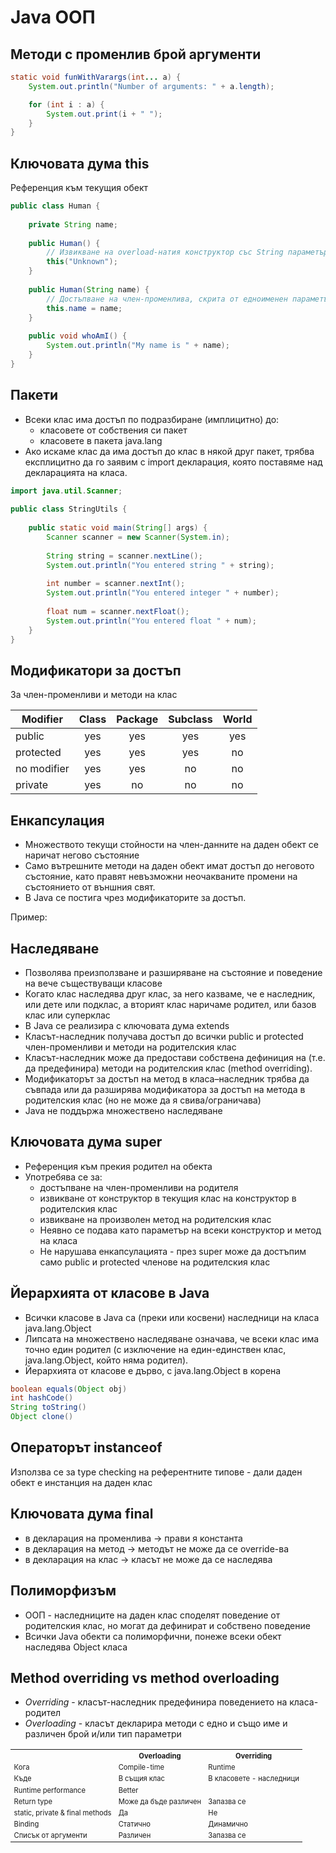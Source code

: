 # Java ООП

## Методи с променлив брой аргументи

```java
static void funWithVarargs(int... a) {
    System.out.println("Number of arguments: " + a.length); 

    for (int i : a) {
        System.out.print(i + " "); 
    } 
}
```
## Ключовата дума this

Референция към текущия обект

```java
public class Human {
 
    private String name;
 
    public Human() {
        // Извикване на overload-натия конструктор със String параметър
        this("Unknown");
    }
 
    public Human(String name) {
        // Достъпване на член-променлива, скрита от едноименен параметър
        this.name = name;
    }
 
    public void whoAmI() {
        System.out.println("My name is " + name);
    }
}
```

## Пакети

- Всеки клас има достъп по подразбиране (имплицитно) до:
  - класовете от собствения си пакет
  - класовете в пакета java.lang
- Ако искаме клас да има достъп до клас в някой друг пакет, трябва експлицитно да го заявим с import декларация, която поставяме над декларацията на класа.

```java
import java.util.Scanner;
 
public class StringUtils {
 
    public static void main(String[] args) {
        Scanner scanner = new Scanner(System.in); 
  
        String string = scanner.nextLine(); 
        System.out.println("You entered string " + string); 
  
        int number = scanner.nextInt(); 
        System.out.println("You entered integer " + number); 
  
        float num = scanner.nextFloat(); 
        System.out.println("You entered float " + num); 
    }
}
```

## Модификатори за достъп

За член-променливи и методи на клас

| Modifier    | Class             | Package                  | Subclass                 | World                    |
| ----------- |:-----------------:|:------------------------:|:------------------------:|:------------------------:|
| public      | yes               | yes                      | yes                      | yes                      |
| protected   | yes               | yes                      | yes                      | no                       |
| no modifier | yes               | yes                      | no                       | no                       |
| private     | yes               | no                       | no                       | no                       |


## Енкапсулация

- Множеството текущи стойности на член-данните на даден обект се наричат негово състояние
- Само вътрешните методи на даден обект имат достъп до неговото състояние, като правят невъзможни неочакваните промени на състоянието от външния свят.
- В Java се постига чрез модификаторите за достъп.

Пример:

## Наследяване

- Позволява преизползване и разширяване на състояние и поведение на вече съществуващи класове
- Когато клас наследява друг клас, за него казваме, че е наследник, или дете или подклас, а вторият клас наричаме родител, или базов клас или суперклас
- В Java се реализира с ключовата дума extends
- Класът-наследник получава достъп до всички public и protected член-променливи и методи на родителския клас
- Класът-наследник може да предостави собствена дефиниция на (т.е. да предефинира) методи на родителския клас (method overriding).
- Модификаторът за достъп на метод в класа–наследник трябва да съвпада или да разширява модификатора за достъп на метода в родителския клас (но не може да я свива/ограничава)
- Java не поддържа множествено наследяване

## Ключовата дума super
- Референция към прекия родител на обекта
- Употребява се за:
    - достъпване на член-променливи на родителя
    - извикване от конструктор в текущия клас на конструктор в родителския клас
    - извикване на произволен метод на родителския клас
    - Неявно се подава като параметър на всеки конструктор и метод на класа
    - Не нарушава енкапсулацията - през super може да достъпим само public и protected членове на родителския клас
    
## Йерархията от класове в Java
- Всички класове в Java са (преки или косвени) наследници на класа java.lang.Object
- Липсата на множествено наследяване означава, че всеки клас има точно един родител (с изключение на един-единствен клас, java.lang.Object, който няма родител).
- Йерархията от класове е дърво, с java.lang.Object в корена

```java
boolean equals(Object obj)
int hashCode()
String toString()
Object clone()
```
## Операторът instanceof

Използва се за type checking на референтните типове - дали даден обект е инстанция на даден клас

## Ключовата дума final
- в декларация на променлива -> прави я константа
- в декларация на метод -> методът не може да се override-ва
- в декларация на клас -> класът не може да се наследява

## Полиморфизъм
- ООП - наследниците на даден клас споделят поведение от родителския клас, но могат да дефинират и собствено поведение
- Всички Java обекти са полиморфични, понеже всеки обект наследява Object класа

## Method overriding vs method overloading
- *Overriding* - класът-наследник предефинира поведението на класа-родител
- *Overloading* - класът декларира методи с едно и също име и различен брой и/или тип параметри

<table>
  <tr>
    <th></th>
    <th style="font-size:0.7em">Overloading</th>
    <th style="font-size:0.7em">Overriding</th>
  </tr>
  <tr style="font-size:0.7em">
    <td>Кога</td>
    <td>Compile-time</td>
    <td>Runtime</td>
  </tr>
  <tr style="font-size:0.7em">
    <td>Къде</td>
    <td>В същия клас</td>
    <td>В класовете - наследници</td>
  </tr>
  <tr style="font-size:0.7em">
    <td>Runtime performance</td>
    <td>Better</td>
    <td></td>
  </tr>
  <tr style="font-size:0.7em">
    <td>Return type</td>
    <td>Може да бъде различен</td>
    <td>Запазва се</td>
  </tr>
  <tr style="font-size:0.7em">
    <td>static, private & final methods</td>
    <td>Да</td>
    <td>Не</td>
  </tr>
  <tr style="font-size:0.7em">
    <td>Binding</td>
    <td>Статично</td>
    <td>Динамично</td>
  </tr>
  <tr style="font-size:0.7em">
    <td>Списък от аргументи</td>
    <td>Различен</td>
    <td>Запазва се</td>
  </tr>
</table>



